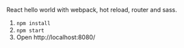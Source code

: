 React hello world with webpack, hot reload, router and sass.

1. ```npm install```
2. ```npm start```
3. Open http://localhost:8080/
